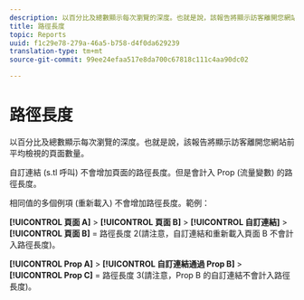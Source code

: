 ```yaml
---
description: 以百分比及總數顯示每次瀏覽的深度。也就是說，該報告將顯示訪客離開您網站前平均檢視的頁面數量。
title: 路徑長度
topic: Reports
uuid: f1c29e78-279a-46a5-b758-d4f0da629239
translation-type: tm+mt
source-git-commit: 99ee24efaa517e8da700c67818c111c4aa90dc02

---
```



# 路徑長度

以百分比及總數顯示每次瀏覽的深度。也就是說，該報告將顯示訪客離開您網站前平均檢視的頁面數量。

自訂連結 (s.tl 呼叫) 不會增加頁面的路徑長度。但是會計入 Prop (流量變數) 的路徑長度。

相同值的多個例項 (重新載入) 不會增加路徑長度。範例：

**[!UICONTROL 頁面 A]** > **[!UICONTROL 頁面 B]** > **[!UICONTROL 自訂連結]** > **[!UICONTROL 頁面 B]** = 路徑長度 2(請注意，自訂連結和重新載入頁面 B 不會計入路徑長度)。

**[!UICONTROL Prop A]** > **[!UICONTROL 自訂連結通過 Prop B]** > **[!UICONTROL Prop C]** = 路徑長度 3(請注意，Prop B 的自訂連結不會計入路徑長度)。

